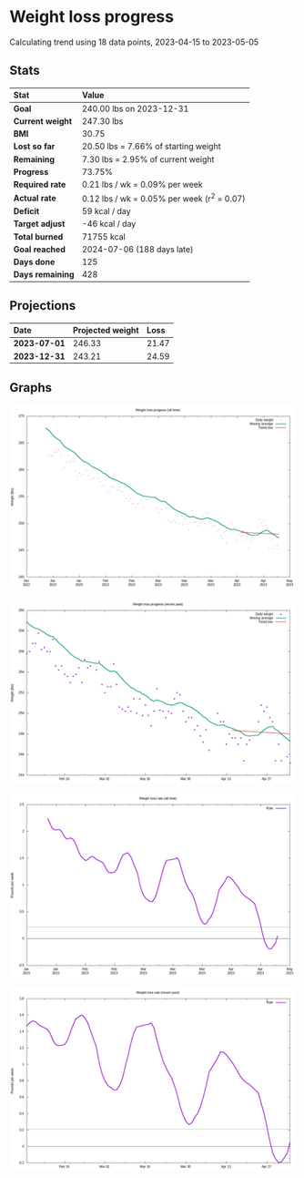 # Weight loss progress

Calculating trend using 18 data points, 2023-04-15 to 2023-05-05

## Stats

Stat|Value
:-|:-
**Goal**|240.00 lbs on 2023-12-31
**Current weight**|247.30 lbs
**BMI**|30.75
**Lost so far**|20.50 lbs =  7.66% of starting weight
**Remaining**|7.30 lbs =  2.95% of current  weight
**Progress**|73.75%
**Required rate**|0.21 lbs / wk = 0.09% per week
**Actual rate**|0.12 lbs / wk = 0.05% per week  (r<sup>2</sup> = 0.07)
**Deficit**|59 kcal / day
**Target adjust**|-46 kcal / day
**Total burned**|71755 kcal
**Goal reached**|2024-07-06 (188 days late)
**Days done**|125
**Days remaining**|428

## Projections

Date|Projected weight|Loss
:-|:-|:-
**2023-07-01**|246.33|21.47
**2023-12-31**|243.21|24.59

## Graphs

![](weight-graph-alltime.png)

![](weight-graph-recent.png)

![](rate-graph-alltime.png)

![](rate-graph-recent.png)
